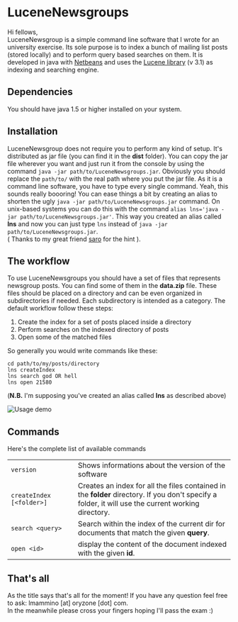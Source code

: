 LuceneNewsgroups
================
Hi fellows,<br/>
LuceneNewsgroup is a simple command line software that I wrote for an university exercise.
Its sole purpose is to index a bunch of mailing list posts (stored locally) and to perform query based searches on them.
It is developed in java with [Netbeans](http://netbeans.org/) and uses the [Lucene library](http://lucene.apache.org/) (v 3.1) as indexing and searching engine.


Dependencies
------------
You should have java 1.5 or higher installed on your system.


Installation
------------
LuceneNewsgroup does not require you to perform any kind of setup. It's distributed as jar file (you can find it in the **dist** folder). You can copy the jar file wherever you want and just run it from the console by using the command `java -jar path/to/LuceneNewsgroups.jar`. Obviously you should replace the `path/to/` with the real path where you put the jar file.
As it is a command line software, you have to type every single command. Yeah, this sounds really boooring! You can ease things a bit by creating an alias to shorten the ugly `java -jar path/to/LuceneNewsgroups.jar` command. On unix-based systems you can do this with the command `alias lns='java -jar path/to/LuceneNewsgroups.jar'`. This way you created an alias called **lns** and now you can just type `lns` instead of `java -jar path/to/LuceneNewsgroups.jar`.<br/>
( Thanks to my great friend [saro](https://github.com/saro) for the hint ).


The workflow
------------
To use LuceneNewsgroups you should have a set of files that represents newsgroup posts. You can find some of them in the **data.zip** file. These files should be placed on a directory and can be even organized in subdirectories if needed. Each subdirectory is intended as a category.
The default workflow follow these steps:

  1. Create the index for a set of posts placed inside a directory
  2. Perform searches on the indexed directory of posts
  3. Open some of the matched files

So generally you would write commands like these:

    cd path/to/my/posts/directory
    lns createIndex
    lns search god OR hell
    lns open 21580


(**N.B.** I'm supposing you've created an alias called **lns** as described above)


![Usage demo](http://img696.imageshack.us/img696/4066/schermata20110505a23073.png "demo")


Commands
--------
Here's the complete list of available commands

<table>
	<tr>
		<td style="width:30%">
			<code>version</code>
		</td>
		<td>
			Shows informations about the version of the software
		</td>
	</tr>
	<tr>
		<td style="width:30%">
			<code>createIndex [&lt;folder&gt;]</code>
		</td>
		<td>
			Creates an index for all the files contained in the <strong>folder</strong> directory. If you don't specify a folder, it will use the current working directory.
		</td>
	</tr>
	<tr>
		<td style="width:30%">
			<code>search &lt;query&gt;</code>
		</td>
		<td>
			Search within the index of the current dir for documents that match the given <strong>query</strong>.
		</td>
	</tr>
	<tr>
 		<td style="width:30%">
			<code>open &lt;id&gt;</code>
		</td>
		<td>
			display the content of the document indexed with the given <strong>id</strong>.
		</td>
	</tr>
</table>


That's all
----------
As the title says that's all for the moment! If you have any question feel free to ask: lmammino [at] oryzone [dot] com.<br/>
In the meanwhile please cross your fingers hoping I'll pass the exam :)